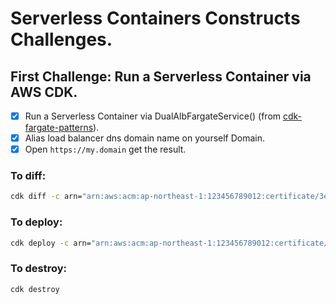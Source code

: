 # Serverless Containers Constructs Challenges.

## First Challenge: Run a Serverless Container via AWS CDK.
- [x] Run a Serverless Container via DualAlbFargateService() (from [cdk-fargate-patterns](https://github.com/pahud/cdk-fargate-patterns)).
- [x] Alias load balancer dns domain name on yourself Domain.
- [x] Open `https://my.domain` get the result.

### To diff:
```bash
cdk diff -c arn="arn:aws:acm:ap-northeast-1:123456789012:certificate/3e4r5t6y-3e3e-2w2w-1q1q-x1x1x1x1x1x" -c zoneId="Z2345erty456722ws" -c zoneName="example.com"
```

### To deploy:
```bash
cdk deploy -c arn="arn:aws:acm:ap-northeast-1:123456789012:certificate/3e4r5t6y-3e3e-2w2w-1q1q-x1x1x1x1x1x" -c zoneId="Z2345erty456722ws" -c zoneName="example.com"
```

### To destroy:
```bash
cdk destroy
```